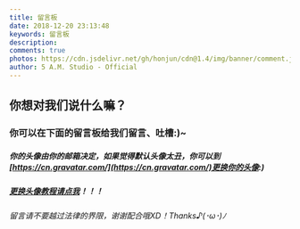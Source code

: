```yaml
---
title: 留言板
date: 2018-12-20 23:13:48
keywords: 留言板
description: 
comments: true
photos: https://cdn.jsdelivr.net/gh/honjun/cdn@1.4/img/banner/comment.jpg
author: 5 A.M. Studio - Official
---
```

## 你想对我们说什么嘛？

### 你可以在下面的留言板给我们留言、吐槽:)~

##### 你的头像由你的邮箱决定，如果觉得默认头像太丑，你可以到[https://cn.gravatar.com/](https://cn.gravatar.com/)更换你的头像:)

##### [更换头像教程请点我](/avatar-change)！！！

###### 留言请不要越过法律的界限，谢谢配合哦XD！Thanks♪(･ω･)ﾉ



